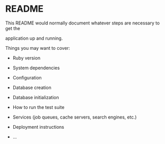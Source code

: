 # README

This README would normally document whatever steps are necessary to get the                         

application up and running.          
  
Things you may want to cover:                                                                                
                                              
* Ruby version                          
                  
* System dependencies                                                                
                                            
* Configuration                         
                  
* Database creation           
    
* Database initialization          

* How to run the test suite
  
* Services (job queues, cache servers, search engines, etc.)

* Deployment instructions
  
* ...
